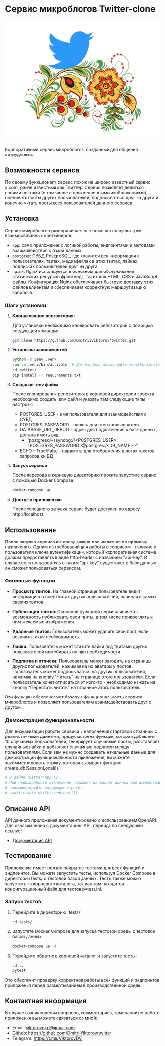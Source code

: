 # Сервис микроблогов Twitter-clone
![twitter-logo](/static/twitter.jpg)

Корпоративный сервис микроблогов, созданный для общения сотрудников. 

## Возможности сервиса

По своему функционалу сервис похож на широко известный сервис x.com, 
ранее известный как Твиттер.
Сервис позволяет делиться своими постами (в том числе с прикрепленными изображениями),
оценивать посты других пользователей, подписываться друг на друга и конечно читать посты
всех пользователей данного сервиса.

## Установка

Сервис микроблогов разворачивается с помощью запуска трех взаимосвязанных контейнеров:

- `app`: само приложение с логикой работы, эндпоинтами и методами 
взаимодействия с базой данных.
- `postgres`: СУБД PostgreSQL, где хранится вся информация о пользователях,
твитах, медиафайлах в этих твитах, лайках, подписках пользователей друг на друга.
- `nginx`: Nginx используется в основном для обслуживания статических ресурсов фронтенда,
таких как HTML, CSS и JavaScript файлы. Конфигурация Nginx обеспечивает быструю 
доставку этих файлов клиентам и обеспечивает корректную маршрутизацию запросов.

### Шаги установки:

1. **Клонирование репозитория:**
   
   Для установки необходимо клонировать репозиторий с помощью следующей команды:
   ```bash
   git clone https://github.com/DmitriiViktorov/twitter.git
    ```

2. **Установка зависимостей**
   
   ```bash
   python -m venv .venv
   source .venv/bin/activate  # Для Windows используйте venv\Scripts\activate
   cd twitter/
   pip install -r requirements.txt
   ```

3. **Создание .env файла**

   После клонирования репозитория в корневой директории проекта необходимо создать 
   .env файл и указать там следующие типы настроек:

   - POSTGRES_USER - имя пользователя для взаимодействия с СУБД
   - POSTGRES_PASSWORD - пароль для этого пользователя
   - DATABASE_URL_DEBUG - адрес для подключения к базе данных, должна иметь вид:
     - "postgresql+asyncpg://<POSTGRES_USER>:<POSTGRES_PASSWORD>@postgres:<PORT>/<DB_NAME>>"
   - ECHO - True/False - параметр для отображения в логах текстов запросов кк БД
   
4. **Запуск сервиса**
   
    После перехода в корневую директорию проекта запустите сервис с помощью Docker Compose:
    ```bash
    docker-compose up
    ```

5. **Доступ к приложению**

    После успешного запуска сервис будет доступен по адресу http://localhost.


## Использование

После запуска сервиса им сразу можно пользоваться по прямому назначению. Одним из требований
для работы с сервисом - наличие у пользователя ключа аутентификации, который корпоративная система
должна предоставлять в виде http-header с названием "api-key". В случае если пользователь
с таким "api-key" существует в базе данных - он сможет пользоваться сервисом.

### Основные функции

- **Просмотр твитов:** На главной странице пользователь видит информацию о всех твитах 
других пользователей, начиная с самых свежих твитов.

- **Публикация твитов:** Основной функцией сервиса является возможность 
публиковать свои твиты, в том числе прикреплять к ним желаемые изображения.

- **Удаление твитов:** Пользователь может удалить свой пост, если возникла такая необходимость.

- **Лайки:** Пользователь может ставить лайки под твитами других пользователей 
или убирать их при необходимости.

- **Подписка и отписка:** Пользователь может заходить на страницы других пользователей, 
нажимая на их аватары у постов. Пользователь может подписываться на других пользователей, 
нажимая на кнопку "Читать" на странице этого пользователя. Если пользователь хочет отписаться от кого-то - 
необходимо нажать на кнопку "Перестать читать" на странице этого пользователя.

Эти функции обеспечивают базовую функциональность сервиса микроблогов 
и позволяют пользователям взаимодействовать друг с другом.

### Демонстрация функциональности

Для визуализации работы сервиса и наполнения стартовой страницы с реалистичными данными, предусмотрена функция,
которая добавляет 10 случайных пользователей, генерирует случайные посты, расставляет 
случайные лайки и добавляет случайные подписки между пользователями. 
Если вам не нужно создавать начальные данные для демонстрации функциональности приложения, вы можете 
закомментировать строку, которая вызывает функцию create_db(SessionLocal()).
```python
# В файле twitter/app.py
# При необходимости отключения создания начальных данных для демонстрации функциональности,
# закомментируйте следующую строку:
# await create_db(SessionLocal())

```

## Описание API

API данного приложения документировано с использованием OpenAPI. 
Для ознакомления с документацией API, перейдя по следующей ссылке:

- [Документация API](http://localhost:5050/docs)


## Тестирование

Приложение имеет полное покрытие тестами для всех функций и эндпоинтов. Вы можете запустить тесты, 
используя Docker Compose в директории tests/ с тестовой базой данных. 
Тесты также можно запустить из корневого каталога, так как там находится конфигурационный файл для тестов pytest.ini.

### Запуск тестов

1. Перейдите в директорию 'tests/':

    ```bash
    cd tests/
    ```

2. Запустите Docker Compose для запуска тестовой среды с тестовой базой данных:

    ```bash
   docker-compose up -d
   ```

3. Перейдите обратно в корневой каталог и запустите тесты:

    ```bash
   cd ..
   pytest 
   ```
   
Это обеспечит проверку корректной работы всех функций и эндпоинтов 
приложения перед развертыванием в производственной среде.


## Контактная информация

В случае возникновения вопросов, комментариев, замечаний по работе приложения вы можете связаться со мной:
- Email: viktorovokrl@gmail.com
- Github: https://github.com/DmitriiViktorov/twitter
- Telegram: https://t.me/ViktorovDV

